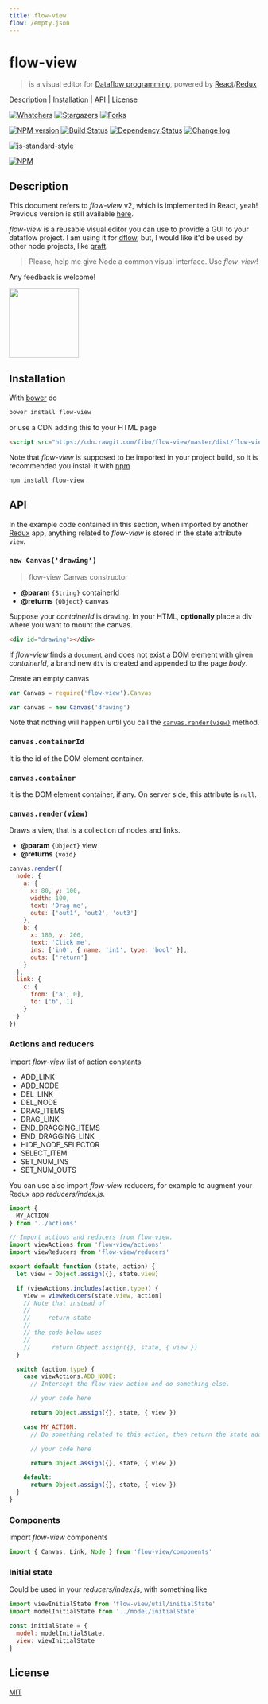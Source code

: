 ```yaml
---
title: flow-view
flow: /empty.json
---
```

# flow-view

> is a visual editor for [Dataflow programming][dataflow_wikipedia], powered by [React]/[Redux]

[Description](#description) |
[Installation](#installation) |
[API](#api) |
[License](#license)

[![Whatchers](http://g14n.info/svg/github/watchers/flow-view.svg)](https://github.com/fibo/flow-view/watchers) [![Stargazers](http://g14n.info/svg/github/stars/flow-view.svg)](https://github.com/fibo/flow-view/stargazers) [![Forks](http://g14n.info/svg/github/forks/flow-view.svg)](https://github.com/fibo/flow-view/network/members)

[![NPM version](https://badge.fury.io/js/flow-view.svg)](http://badge.fury.io/js/flow-view) [![Build Status](https://travis-ci.org/fibo/flow-view.svg?branch=master)](https://travis-ci.org/fibo/flow-view?branch=master) [![Dependency Status](https://david-dm.org/fibo/flow-view.svg)](https://david-dm.org/fibo/flow-view) [![Change log](https://img.shields.io/badge/change-log-blue.svg)](http://g14n.info/flow-view/changelog)

[![js-standard-style](https://cdn.rawgit.com/feross/standard/master/badge.svg)](https://github.com/feross/standard)

[![NPM](https://nodei.co/npm-dl/flow-view.png)](https://nodei.co/npm-dl/flow-view/)

## Description

This document refers to *flow-view* v2, which is implemented
in React, yeah! Previous version is still available [here](https://github.com/fibo/flow-view/tree/v1.2.1).

*flow-view* is a reusable visual editor you can use to provide a GUI to your dataflow project. I am using it for [dflow], but, I would like it'd be used by other node projects, like [graft](https://github.com/GraftJS/graft).

> Please, help me give Node a common visual interface. Use *flow-view*!

Any feedback is welcome!

<p><a href="http://codepen.io/fibo/pen/qNNmdd/"><img src="http://blog.codepen.io/wp-content/uploads/2012/06/TryItOn-CodePen.svg" style="width: 10em; height: auto;" /></a></p>

## Installation

With [bower](http://bower.io/) do

```bash
bower install flow-view
```

or use a CDN adding this to your HTML page

```html
<script src="https://cdn.rawgit.com/fibo/flow-view/master/dist/flow-view.min.js"></script>
```

Note that *flow-view* is supposed to be imported in your project build,
so it is recommended you install it with [npm](https://npmjs.org/)

```bash
npm install flow-view
```

## API

In the example code contained in this section, when imported by another
[Redux] app, anything related to *flow-view* is stored in the state
attribute `view`.

### `new Canvas('drawing')`

> flow-view Canvas constructor

* **@param** `{String}` containerId
* **@returns** `{Object}` canvas

Suppose your *containerId* is `drawing`.
In your HTML, **optionally** place a div where you want to mount the canvas.

```html
<div id="drawing"></div>
```

If *flow-view* finds a `document` and does not exist a DOM element
with given *containerId*, a brand new `div` is created and appended
to the page *body*.

Create an empty canvas

```javascript
var Canvas = require('flow-view').Canvas

var canvas = new Canvas('drawing')
```

Note that nothing will happen until you call the [`canvas.render(view)`](#canvasrenderview) method.

### `canvas.containerId`

It is the id of the DOM element container.

### `canvas.container`

It is the DOM element container, if any. On server side, this attribute is `null`.

### `canvas.render(view)`

Draws a view, that is a collection of nodes and links.

* **@param** `{Object}` view
* **@returns** `{void}`

```javascript
canvas.render({
  node: {
    a: {
      x: 80, y: 100,
      width: 100,
      text: 'Drag me',
      outs: ['out1', 'out2', 'out3']
    },
    b: {
      x: 180, y: 200,
      text: 'Click me',
      ins: ['in0', { name: 'in1', type: 'bool' }],
      outs: ['return']
    }
  },
  link: {
    c: {
      from: ['a', 0],
      to: ['b', 1]
    }
  }
})
```

### Actions and reducers

Import *flow-view*  list of action constants

* ADD_LINK
* ADD_NODE
* DEL_LINK
* DEL_NODE
* DRAG_ITEMS
* DRAG_LINK
* END_DRAGGING_ITEMS
* END_DRAGGING_LINK
* HIDE_NODE_SELECTOR
* SELECT_ITEM
* SET_NUM_INS
* SET_NUM_OUTS

You can use also import *flow-view* reducers, for example to augment your
Redux app  *reducers/index.js*.

```javascript
import {
  MY_ACTION
} from '../actions'

// Import actions and reducers from flow-view.
import viewActions from 'flow-view/actions'
import viewReducers from 'flow-view/reducers'

export default function (state, action) {
  let view = Object.assign({}, state.view)

  if (viewActions.includes(action.type)) {
    view = viewReducers(state.view, action)
    // Note that instead of
    //
    //     return state
    //
    // the code below uses
    //
    //      return Object.assign({}, state, { view })
  }

  switch (action.type) {
    case viewActions.ADD_NODE:
      // Intercept the flow-view action and do something else.

      // your code here

      return Object.assign({}, state, { view })

    case MY_ACTION:
      // Do something related to this action, then return the state adding also the view.

      // your code here

      return Object.assign({}, state, { view })

    default:
      return Object.assign({}, state, { view })
  }
}
```

### Components

Import *flow-view* components

```javascript
import { Canvas, Link, Node } from 'flow-view/components'
```

### Initial state

Could be used in your *reducers/index.js*, with something like

```javascript
import viewInitialState from 'flow-view/util/initialState'
import modelInitialState from '../model/initialState'

const initialState = {
  model: modelInitialState,
  view: viewInitialState
}
```

## License

[MIT](http://g14n.info/mit-license)

[dflow]: http://g14n.info/dflow "dflow"
[dataflow_wikipedia]: https://en.wikipedia.org/wiki/Dataflow_programming "Dataflow programming"
[React]: https://facebook.github.io/react/
[Redux]: http://redux.js.org/
